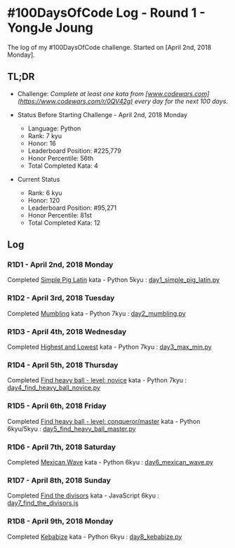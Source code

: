 # #100DaysOfCode Log - Round 1 - YongJe Joung

The log of my #100DaysOfCode challenge. Started on [April 2nd, 2018 Monday].

## TL;DR

* Challenge: *Complete at least one kata from [www.codewars.com](https://www.codewars.com/r/0QV42g) every day for the next 100 days.*

* Status Before Starting Challenge - April 2nd, 2018 Monday
  - Language: Python
  - Rank: 7 kyu
  - Honor: 16
  - Leaderboard Position: #225,779
  - Honor Percentile: 56th
  - Total Completed Kata: 4

* Current Status
  - Rank: 6 kyu
  - Honor: 120
  - Leaderboard Position: #95,271
  - Honor Percentile: 81st
  - Total Completed Kata: 12


## Log

### R1D1 - April 2nd, 2018 Monday
Completed [Simple Pig Latin](https://www.codewars.com/kata/520b9d2ad5c005041100000f/train/python) kata - Python 5kyu : [day1_simple_pig_latin.py](/r1/day1_simple_pig_latin.py)

### R1D2 - April 3rd, 2018 Tuesday
Completed [Mumbling](https://www.codewars.com/kata/5667e8f4e3f572a8f2000039/train/python) kata - Python 7kyu : [day2_mumbling.py](/r1/day2_mumbling.py)

### R1D3 - April 4th, 2018 Wednesday
Completed [Highest and Lowest](https://www.codewars.com/kata/554b4ac871d6813a03000035/train/python) kata - Python 7kyu : [day3_max_min.py](/r1/day3_max_min.py)

### R1D4 - April 5th, 2018 Thursday
Completed [Find heavy ball - level: novice](https://www.codewars.com/kata/544047f0cf362503e000036e) kata - Python 7kyu : [day4_find_heavy_ball_novice.py](/r1/day4_find_heavy_ball_novice.py)

### R1D5 - April 6th, 2018 Friday
Completed [Find heavy ball - level: conqueror/master](http://www.codewars.com/kata/find-heavy-ball-level-master/train/python) kata - Python 6kyu/5kyu : [day5_find_heavy_ball_master.py](/r1/day5_find_heavy_ball_master.py)

### R1D6 - April 7th, 2018 Saturday
Completed [Mexican Wave](https://www.codewars.com/kata/mexican-wave/train/python) kata - Python 6kyu : [day6_mexican_wave.py](/r1/day6_mexican_wave.py)

### R1D7 - April 8th, 2018 Sunday
Completed [Find the divisors](https://www.codewars.com/kata/find-the-divisors/javascript) kata - JavaScript 6kyu : [day7_find_the_divisors.js](/r1/day7_find_the_divisors.js)

### R1D8 - April 9th, 2018 Monday
Completed [Kebabize](https://www.codewars.com/kata/57f8ff867a28db569e000c4a/train/python) kata - Python 6kyu : [day8_kebabize.py](/r1/day8_kebabize.js)
